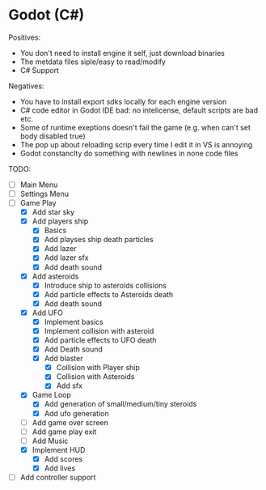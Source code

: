# Godot (C#)


Positives:
* You don't need to install engine it self,  just download binaries
* The metdata files siple/easy to read/modify
* C# Support

Negatives:
* You have to install export sdks locally for each engine version
* C# code editor in Godot IDE bad: no intelicense, default scripts are bad etc.
* Some of runtime exeptions doesn't fail the game (e.g. when can't set body disabled true)
* The pop up about reloading scrip every time I edit it in VS is annoying
* Godot constanclty do something with newlines in none code files

TODO: 
- [ ] Main Menu
- [ ] Settings Menu
- [ ] Game Play
  - [X] Add star sky
  - [X] Add players ship
    - [X] Basics
    - [X] Add playses ship death particles
    - [X] Add lazer
    - [X] Add lazer sfx
    - [X] Add death sound
  - [X] Add asteroids
    - [X] Introduce ship to asteroids collisions
    - [X] Add particle effects to Asteroids death
    - [X] Add death sound
  - [X] Add UFO
    - [X] Implement basics
    - [X] Implement collision with asteroid
    - [X] Add particle effects to UFO death
    - [X] Add Death sound
    - [X] Add blaster
      - [X] Collision with Player ship
      - [X] Collision with Asteroids
      - [X] Add sfx
  - [X] Game Loop
    - [X] Add generation of small/medium/tiny steroids
    - [X] Add ufo generation
  - [ ] Add game over screen
  - [ ] Add game play exit  
  - [ ] Add Music
  - [X] Implement HUD
    - [X] Add scores
    - [X] Add lives
- [ ] Add controller support